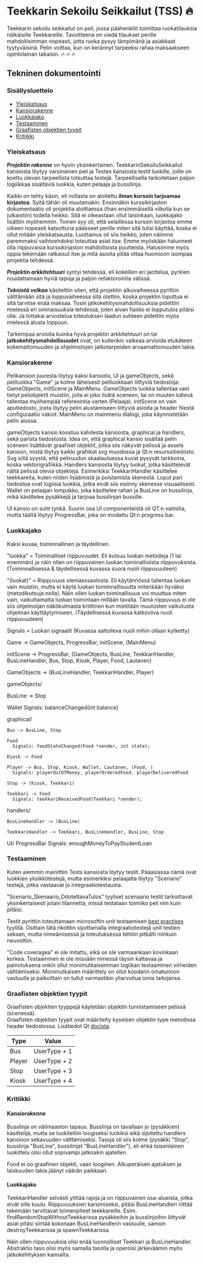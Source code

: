 # Teekkarin Sekoilu Seikkailut (TSS) 🔥

Teekkarin sekoilu seikkailut on peli, jossa päähenkilö toimittaa ruokatilauksia nälkäisille Teekkareille. Tavoitteena on viedä tilaukset perille mahdollisimman nopeasti, jotta ruoka pysyy lämpimänä ja asiakkaat tyytyväisinä. Pelin voittaa, kun on kerännyt tarpeeksi rahaa maksaakseen opintolainan takaisin. 🔥 🔥 🔥

## Tekninen dokumentointi

### Sisällysluettelo

- [Yleiskatsaus](#yleiskatsaus)
- [Kansiorakenne](#kansiorakenne)
- [Luokkajako](#luokkajako)
- [Testaaminen](#testaaminen)
- [Graafisten objektien tyypit](#graafisten-objektien-tyypit)
- [Kritiikki](#kritiikki)

### Yleiskatsaus

**_Projektin rakenne_** on hyvin yksinkertainen. TeekkarinSekoiluSeikkailut kansiosta löytyy varsinainen peli ja Testes kansiosta testit luokille, joille on koettu olevan tarpeellista toteuttaa testejä. Tarpeellisella tarkoitetaan paljon logiiikkaa sisältäviä luokkia, kuten pelaaja ja bussilinja.

Kaikki on tehty käsin, eli nollasta on aloitettu **ilman kurssin tarjoamaa kirjastoa**. Syitä tähän oli muutamakin. Ensinnäkin kurssikirjaston dokumentaatio oli projektia aloittaessa (ihan ensimmäisellä viikolla kun se julkaistiin) todella heikko. Sitä ei oikeastaan ollut laisinkaan, luokkajako lisättiin myöhemmin. Toinen syy oli, että selaillessa kurssin kirjastoa emme oikeen nopeasti katsottuna päässeet perille miten sitä tulisi käyttää, koska ei ollut mitään yleiskatsausta. Luottamus oli siis heikko, joten näimme paremmaksi vaihtoehdoksi toteuttaa asiat itse. Emme myöskään halunneet olla riippuvaisia kurssikirjaston mahdollisista puutteista. Halusimme myös oppia tekemään ratkaisut itse ja mitä asioita pitää ottaa huomioon isompaa projektia tehdessä.

**_Projektin arkkitehtuuri_** syntyi tehdessä, eli kokeillen eri jaottelua, pyrkien noudattamaan hyviä tapoja ja paljon refaktorointia välissä.

**_Teknistä velkaa_** käsiteltiin siten, että projektin alkuvaiheessa pyrittiin välttämään sitä ja loppuvaiheessa sitä otettiin, koska projektin loputtua ei sitä tarvitse enää maksaa. Tosin jatkokehitysmahdollisuuksia pidettiin mielessä eri ominaisuuksia tehdessä, joten aivan fiasko ei lopputulos pitäisi olla. Ja tottakai arvostelua toteutuksen laadun suhteen pidettiin myös mielessä alusta loppuun.

Tarkempaa arvioita kuinka hyvä projektin arkkitehtuuri on tai **jatkokehitysmahdollisuudet** ovat, on kuitenkin vaikeaa arvioida etukäteen kokemattomuuden ja ohjelmistojen jatkotarpeiden arvaamattomuuden takia.

### Kansiorakenne

Pelikansion juuresta löytyy kaksi kansiota, UI ja gameObjects, sekä peliluokka "Game" ja kolme läheisesti peliluokkaan liittyviä tiedostoja: GameObjects, initScene ja MainMenu. GameObjects luokka tallentaa vain tietyt peliobjektit muistiin, joita ei joko lisätä sceneen, tai on muuten kätevä tallentaa myöhempää refereointia varten (Pelaaja). initScene on vain aputiedosto, josta löytyy pelin alustamiseen liittyviä asioita ja header filestä configuraatio vakiot. MainMenu on mainmenu dialogi, joka käynnistetään pelin alussa.

gameObjects kansio koostuu kahdesta kansiosta, graphical ja handlers, sekä parista tiedostosta. Idea on, että graphical kansio sisältää pelin sceneen lisättävät graafiset objektit, jotka siis näkyvät pelissä ja assets kansion, mistä löytyy kaikki grafiikat svg muodossa ja Qt:n resurssitiedosto. Svg siitä syystä, että peliruudun skaalautuessa kuvat pysyvät tarkkoina, koska vektorigrafiikka. Handlers kansiosta löytyy luokat, jotka käsittelevät näitä pelissä olevia objekteja. Esimerkiksi TeekkariHandler käsittelee teekkareita, kuten niiden lisäämistä ja poistamista skenestä. Loput pari tiedostoa ovat logiisia luokkia, jotka eivät siis esiinny skenesse visuaalisesti. Wallet on pelaajan lompakko, joka käsittelee rahan ja BusLine on bussilinja, mikä käsittelee pysäkkejä ja tarjoaa busslinjan bussille.

UI kansio on suht tynkä. Suurin osa UI componenteistä oli QT:n valmiita, mutta täältä löytyy ProgressBar, joka on modattu Qt:n progress bar.

### Luokkajako
Kaksi kuvaa, toiminnallinen ja täydellinen.

"luokka" = Toiminalliset riippuvuudet. Eli kutsuu luokan metodeja (1 tai enemmän) ja näin ollen on riippuvainen luokan toiminallisiista riippuvuksista.
(Toiminnallisessa & täydellisessä kuvassa suora nuoli riippuvuuteen)

"(luokat)" = Riippuvuus olemasssaolosta. Eli käytännössä tallentaa luokan vain muistiin, mutta ei käytä luokan toiminnallisuutta mitenkään hyväksi (metodikutsuja nolla). Näin ollen luokan toiminallisuus voi muuttua miten vain, vaikuttamatta luokan toimintaan millään tavalla. Tämä riippuvuus ei ole siis ohjelmoijan näkökulmasta kriittinen kun mietitään muutosten vaikutusta ohjelman käyttäytymiseen.
(Täydellisessä kuvassa katkoviiva nuoli riippuvuuteen)

Signals = Luokan signaalit
(Kuvassa aaltoileva nuoli mihin ollaan kytketty)


Game -> GameObjects, ProgressBar, initScene, (MainMenu)

initScene -> ProgressBar, (GameObjects, BusLine, TeekkariHandler, BusLineHandler, Bus, Stop, Kiosk, Player, Food, Lautanen)

GameObjects -> (BusLineHandler, TeekkariHandler, Player)

gameObjects/

  BusLine -> Stop

  Wallet
    Signals: balanceChanged(int balance)

  graphical/

    Bus -> BusLine, Stop

    Food
      Signals: foodStateChanged(Food *sender, int state);

    Kiosk -> Food

    Player -> Bus, Stop, Kiosk, Wallet, Lautanen, (Food, )
      Signals: playerOutOfMoney, playerOrderedFood, playerDeliveredFood

    Stop -> (Kiosk, Teekkari)

    Teekkari -> Food
      Signals: teekkariReceivedFood(Teekkari *sender);

  handlers/

    BusLineHandler -> (BusLine)

    TeekkariHandler -> Teekkari, BusLineHandler, BusLine, Stop

UI/
  ProgressBar
    Signals: enoughMoneyToPayStudentLoan

### Testaaminen

Kuten aiemmin mainittiin Tests kansiosta löytyy testit. Pääasiassa nämä ovat luokkien yksikkötestejä, mutta esimerkiksi pelaajalta löytyy "Scenario" testejä, jotka vastaavat jo integraatiotestausta.

"Scenario_Skenaario_OdotettavaTulos" tyyliset scenaario testit tarkoittavat yksinkertaisesti jotain tilannetta, missä testataan toimiiko peli niin kuin pitäisi.

Testit pyrittiin toteuttamaan microsoftin unit testaamisen [best practises](https://docs.microsoft.com/en-us/dotnet/core/testing/unit-testing-best-practices#best-practices) tyylillä. Osittain tätä rikottiin sijoittamalla integraatiotestejä unit testien sekaan, mutta nimeämisessä ja toteutuksessa tehtiin pitkälti niinkuin neuvottiin.

"Code coveragea" ei ole mitattu, eikä se ole varmaankaan kovinkaan korkea. Testaaminen ei ole missään nimessä täysin kattavaa ja painotuksena onkin ollut monimutkaisemman logiikan testaaminen virheiden välttämiseksi. Monimutkaisen määrittely on ollut koodarin omatunnon vastuulla ja paikoittain on tullut varmastikin yliarvoitua omia taitojansa.

### Graafisten objektien tyypit

Graafisten objektien tyyppejä käytetään objektin tunnistamiseen pelissä (scenessä).  
Graafisten objektien tyypit ovat määritelty kyseisen objektin type metodissa header tiedostossa. Lisätiedot Qt [docista](https://doc.qt.io/qt-5/qgraphicsitem.html#type).

| Type              | Value         |
|-------------------|---------------|
| Bus               | UserType + 1  |
| Player            | UserType + 2  |
| Stop              | UserType + 3  |
| Kiosk             | UserType + 4  |

### Kritiikki

#### Kansiorakenne
Busslinja on välimaaston tapaus. Busslinja on tavallaan jo (pysäkkien) käsittelijä, mutta se luokiteltiin loogiseksi luokiksi eikä sijoitettu handlers kansioon sekavuuden välttämiseksi. Tasoja oli siis kolme (pysäkki "Stop", busslinja "BusLine", bussilinjat "BusLineHandler"), eli ehkä toisenlainen luokittelu olisi ollut sopivampi jatkoakin ajatellen.

Food ei oo graafinen objekti, vaan looginen. Alkuperäisen ajatuksen ja laiskuuden takia jäänyt väärän paikkaan.

#### Luokkajako

TeekkariHandler selvästi ylittää rajoja ja on riippuvainen osa-alueista, jotka eivät sille kuulu. Riippuvuuksien karsimiseksi, pitäsi BusLineHandleri riittää tekemään tarvittavat toimenpiteet teekkareille. Esim. findRandomStopWithoutTeekkarissa pysäkkeihin ja busslinjoihin liittyvät asiat pitäsi siirtää kokonaan BusLineHandlerin vastuulle, samoin destroyTeekkarissa ja spawnTeekkarissa.

Näin ollen riippuvuuksia olisi enää luonnolliset Teekkari ja BusLineHandler. Abstraktio taso olisi myös samalla tasolla ja operoisi järkeväämin myös jatkokehityksen kannalta.